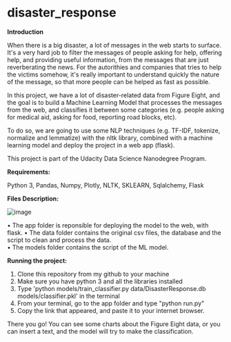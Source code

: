 # disaster_response

**Introduction**

When there is a big disaster, a lot of messages in the web starts to surface. It's a very hard job to filter the messages of people asking for help, offering help, and providing useful information, from the messages that are just reverberating the news. For the autorithies and companies that tries to help the victims somehow, it's really important to understand quickly the nature of the message, so that more people can be helped as fast as possible.

In this project, we have a lot of disaster-related data from Figure Eight, and the goal is to build a Machine Learning Model that processes the messages from the web, and classifies it between some categories (e.g. people asking for medical aid, asking for food, reporting road blocks, etc).

To do so, we are going to use some NLP techniques (e.g. TF-IDF, tokenize, normalize and lemmatize) with the nltk library, combined with a machine learning model and deploy the project in a web app (flask).

This project is part of the Udacity Data Science Nanodegree Program.


**Requirements:**

Python 3, Pandas, Numpy, Plotly, NLTK, SKLEARN, Sqlalchemy, Flask

**Files Description:**

![image](https://user-images.githubusercontent.com/48065052/126054259-b327dfe6-0a28-4015-b59c-9ae042e4ed99.png)

• The app folder is reponsible for deploying the model to the web, with flask.
• The data folder contains the original csv files, the database and the script to clean and process the data.  
• The models folder contains the script of the ML model.

**Running the project:**

1) Clone this repository from my github to your machine
2) Make sure you have python 3 and all the libraries installed
3) Type 'python models/train_classifier.py data/DisasterResponse.db models/classifier.pkl' in the terminal
4) From your terminal, go to the app folder and type "python run.py"
5) Copy the link that appeared, and paste it to your internet browser.

There you go! You can see some charts about the Figure Eight data, or you can insert a text, and the model will try to make the classification. 
